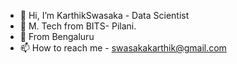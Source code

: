 - 👋 Hi, I’m KarthikSwasaka - Data Scientist
- 👀 M. Tech from BITS- Pilani.
- 🌱 From Bengaluru
- 📫 How to reach me - swasakakarthik@gmail.com

<!---
KarthikSwasaka/KarthikSwasaka is a ✨ special ✨ repository because its `README.md` (this file) appears on your GitHub profile.
You can click the Preview link to take a look at your changes.
--->
